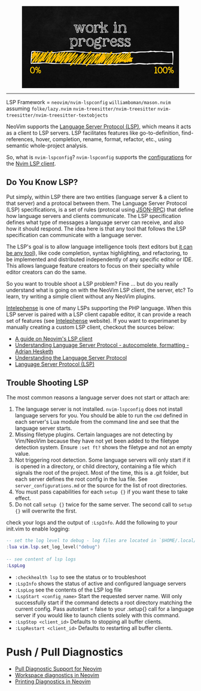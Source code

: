 <!--
Maintainer:   jeffskinnerbox@yahoo.com / www.jeffskinnerbox.me
Version:      0.0.1
-->

<div align="center">
<img src="https://raw.githubusercontent.com/jeffskinnerbox/blog/main/content/images/banners-bkgrds/work-in-progress.jpg" title="These materials require additional work and are not ready for general use." align="center" width=420px height=219px>
</div>

---------------

LSP Framework =
  `neovim/nvim-lspconfig`
  `williamboman/mason.nvim`
assuming
  `folke/lazy.nvim`
  `nvim-treesitter/nvim-treesitter`
  `nvim-treesitter/nvim-treesitter-textobjects`

NeoVim supports the [Language Server Protocol (LSP)][01], which means it acts as a client to LSP servers.
LSP facilitates features like go-to-definition, find-references, hover,
completion, rename, format, refactor, etc., using semantic whole-project analysis.

So, what is `nvim-lspconfig`?
`nvim-lspconfig` supports the [configurations][03] for the [Nvim LSP client][02].

## Do You Know LSP?

Put simply, within LSP there are two entities (language server & a client to that server) and a protocal between them.
The Language Server Protocol (LSP) specifications, is a set of rules (protocal using [JSON-RPC][05])
that define how language servers and clients communicate.
The LSP specification defines what type of messages a language server can receive,
and also how it should respond.
The idea here is that any tool that follows the LSP specification can communicate with a language server.

The LSP's goal is to allow language intelligence tools (text editors but [it can be any tool][06]),
like code completion, syntax highlighting, and refactoring,
to be implemented and distributed independently of any specific editor or IDE.
This allows language feature creators to focus on their specialty while editor creators can do the same.

So you want to trouble shoot a LSP problem?
Fine ... but do you really understand what is going on with the NeoVim LSP client, the server, etc?
To learn, try writing a simple client without any NeoVim plugins.

[Intelephense][04] is one of many LSPs supporting the PHP language.
When this LSP server is paired with a LSP client capable editor,
it can provide a reach set of features (see [Intelephense][04] website).
If you want to experimanet by manually creating a custom LSP client,
checkout the sources below:

* [A guide on Neovim's LSP client](https://vonheikemen.github.io/devlog/tools/neovim-lsp-client-guide/)
* [Understanding Language Server Protocol - autocomplete, formatting - Adrian Hesketh](https://www.youtube.com/watch?v=EkK8Jxjj95s)
* [Understanding the Language Server Protocol](https://medium.com/@malintha1996/understanding-the-language-server-protocol-5c0ba3ac83d2)
* [Language Server Protocol (LSP)](https://www.youtube.com/playlist?list=PLq5tGLDKHlW-owkJWZrueldeR6mbqBvOg)

## Trouble Shooting LSP

The most common reasons a language server does not start or attach are:

1. The language server is not installed.
`nvim-lspconfig` does not install language servers for you.
You should be able to run the `cmd` defined in each server's Lua module from the command line
and see that the language server starts.
2. Missing filetype plugins.
Certain languages are not detecting by Vim/NeoVim because they have not yet been added to the filetype detection system.
Ensure `:set ft?` shows the filetype and not an empty value.
3. Not triggering root detection.
Some language servers will only start if it is opened in a directory, or child directory,
containing a file which signals the root of the project.
Most of the time, this is a .git folder, but each server defines the root config in the lua file.
See `server_configurations.md` or the source for the list of root directories.
4. You must pass capabilities for each `setup {}` if you want these to take effect.
5. Do not call `setup {}` twice for the same server. The second call to `setup {}` will overwrite the first.

check your logs and the output of `:LspInfo`.
Add the following to your init.vim to enable logging:

```lua
-- set the log level to debug - log files are located in `$HOME/.local/state/nvim/*.log`
:lua vim.lsp.set_log_level("debug")

-- see content of lsp logs
:LspLog
```

* `:checkhealth lsp`        to see the status or to troubleshoot
* `:LspInfo`                shows the status of active and configured language servers
* `:LspLog`                 see the contents of the LSP log file
* `:LspStart <config_name>` Start the requested server name. Will only successfully start if the command detects a root directory matching the current config. Pass autostart = false to your .setup{} call for a language server if you would like to launch clients solely with this command.
* `:LspStop <client_id>`    Defaults to stopping all buffer clients.
* `:LspRestart <client_id>` Defaults to restarting all buffer clients.

# Push / Pull Diagnostics

* [Pull Diagnostic Support for Neovim](https://atlee.ca/posts/pull-diagnostic-support-for-neovim/)
* [Workspace diagnostics in Neovim](https://artem.rocks/posts/workspace_diagnostics_nvim)
* [Printing Diagnostics in Neovim](https://www.matthewherman.net/programming/2023/06/18/neovim-print-diagnostics.html)

[01]:https://microsoft.github.io/language-server-protocol/
[02]:https://neovim.io/doc/user/lsp.html
[03]:https://github.com/neovim/nvim-lspconfig/blob/master/doc/server_configurations.md
[04]:https://intelephense.com/
[05]:https://www.jsonrpc.org/
[06]:https://www.youtube.com/watch?v=p0Vlz66AFNw
